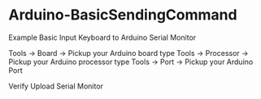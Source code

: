 # Arduino-BasicSendingCommand
Example Basic Input Keyboard to Arduino Serial Monitor

Tools -> Board -> Pickup your Arduino board type
Tools -> Processor -> Pickup your Arduino processor type
Tools -> Port -> Pickup your Arduino Port

Verify
Upload
Serial Monitor
